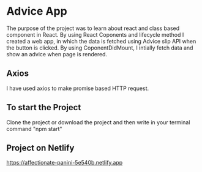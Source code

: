 # Advice App
The purpose of the project was to learn about react and class based component in React. By using React Coponents and lifecycle method I created a web app, in which the data is fetched using Advice slip API when the button is clicked. 
By using CoponentDidMount, I  intially fetch data and show an advice when page is rendered. 

## Axios
I have used axios to make promise based HTTP request. 

## To start the Project
Clone the project or download the project and then write in your terminal command "npm start"

## Project on Netlify
https://affectionate-panini-5e540b.netlify.app
